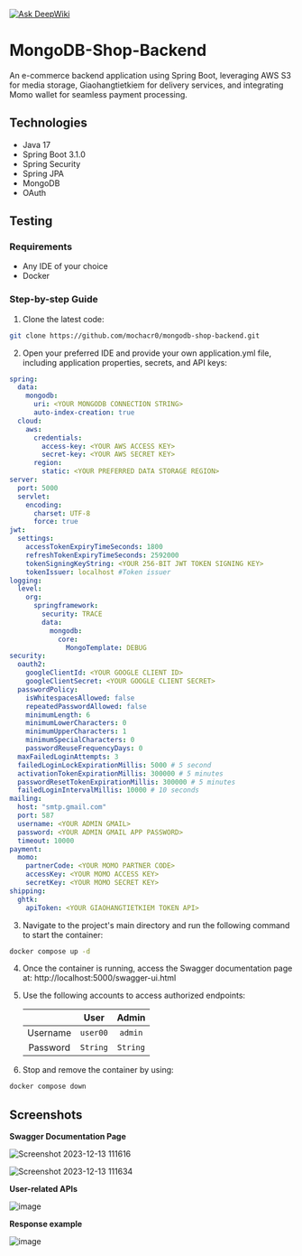 [![Ask DeepWiki](https://deepwiki.com/badge.svg)](https://deepwiki.com/mochacr0/mongodb-shop-backend)
# MongoDB-Shop-Backend
An e-commerce backend application using Spring Boot, leveraging AWS S3 for media storage, Giaohangtietkiem for delivery services, and integrating Momo wallet for seamless payment processing.
## Technologies
- Java 17
- Spring Boot 3.1.0
- Spring Security
- Spring JPA
- MongoDB
- OAuth
## Testing
### Requirements
- Any IDE of your choice
- Docker
### Step-by-step Guide
1. Clone the latest code:
```bash
git clone https://github.com/mochacr0/mongodb-shop-backend.git
```
2. Open your preferred IDE and provide your own application.yml file, including application properties, secrets, and API keys:
``` yaml
spring:
  data:
    mongodb:
      uri: <YOUR MONGODB CONNECTION STRING>
      auto-index-creation: true
  cloud:
    aws:
      credentials:
        access-key: <YOUR AWS ACCESS KEY>
        secret-key: <YOUR AWS SECRET KEY>
      region:
        static: <YOUR PREFERRED DATA STORAGE REGION>
server:
  port: 5000
  servlet:
    encoding:
      charset: UTF-8
      force: true
jwt:
  settings:
    accessTokenExpiryTimeSeconds: 1800
    refreshTokenExpiryTimeSeconds: 2592000
    tokenSigningKeyString: <YOUR 256-BIT JWT TOKEN SIGNING KEY>
    tokenIssuer: localhost #Token issuer
logging:
  level:
    org:
      springframework:
        security: TRACE
        data:
          mongodb:
            core:
              MongoTemplate: DEBUG
security:
  oauth2:
    googleClientId: <YOUR GOOGLE CLIENT ID>
    googleClientSecret: <YOUR GOOGLE CLIENT SECRET>
  passwordPolicy:
    isWhitespacesAllowed: false
    repeatedPasswordAllowed: false
    minimumLength: 6
    minimumLowerCharacters: 0
    minimumUpperCharacters: 1
    minimumSpecialCharacters: 0
    passwordReuseFrequencyDays: 0
  maxFailedLoginAttempts: 3
  failedLoginLockExpirationMillis: 5000 # 5 second
  activationTokenExpirationMillis: 300000 # 5 minutes
  passwordResetTokenExpirationMillis: 300000 # 5 minutes
  failedLoginIntervalMillis: 10000 # 10 seconds
mailing:
  host: "smtp.gmail.com"
  port: 587
  username: <YOUR ADMIN GMAIL>
  password: <YOUR ADMIN GMAIL APP PASSWORD>
  timeout: 10000
payment:
  momo:
    partnerCode: <YOUR MOMO PARTNER CODE>
    accessKey: <YOUR MOMO ACCESS KEY>
    secretKey: <YOUR MOMO SECRET KEY>
shipping:
  ghtk:
    apiToken: <YOUR GIAOHANGTIETKIEM TOKEN API>
```
3. Navigate to the project's main directory and run the following command to start the container:
```bash
docker compose up -d
```
4. Once the container is running, access the Swagger documentation page at: http://localhost:5000/swagger-ui.html
5. Use the following accounts to access authorized endpoints:

    |          |   User   |   Admin  |
    | :-------: | :------: | :------: | 
    | Username | `user00` |  `admin` |
    | Password | `String` | `String` |
   
6. Stop and remove the container by using:
```bash
docker compose down
```
## Screenshots
**Swagger Documentation Page**

![Screenshot 2023-12-13 111616](https://github.com/mochacr0/mongodb-shop-backend/assets/64319905/69842aba-9e64-4529-888b-f97144ec8c2c)

![Screenshot 2023-12-13 111634](https://github.com/mochacr0/mongodb-shop-backend/assets/64319905/33fdfb08-fa5d-4bb4-9a88-0ef297a9f683)

**User-related APIs**

![image](https://github.com/mochacr0/mongodb-shop-backend/assets/64319905/1d273a83-e6a6-45ca-a5f8-9d460c7b22e9)

**Response example**

![image](https://github.com/mochacr0/mongodb-shop-backend/assets/64319905/397e7412-b766-4187-94f1-7d7ffaf75743)
